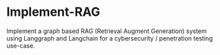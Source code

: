 # Implement-RAG
Implement a graph based RAG (Retrieval Augment Generation) system using Langgraph and Langchain for a cybersecurity / penetration testing use-case.
